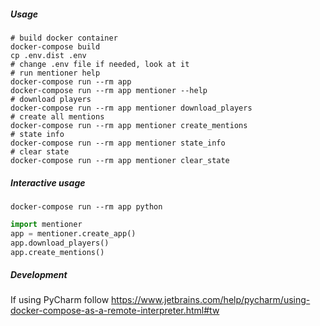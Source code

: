 ##### Usage

```shell script
# build docker container
docker-compose build
cp .env.dist .env
# change .env file if needed, look at it
# run mentioner help
docker-compose run --rm app
docker-compose run --rm app mentioner --help
# download players
docker-compose run --rm app mentioner download_players
# create all mentions
docker-compose run --rm app mentioner create_mentions
# state info
docker-compose run --rm app mentioner state_info
# clear state
docker-compose run --rm app mentioner clear_state
```

##### Interactive usage
```shell script
docker-compose run --rm app python
```

```python
import mentioner
app = mentioner.create_app()
app.download_players()
app.create_mentions()
```


##### Development

If using PyCharm follow https://www.jetbrains.com/help/pycharm/using-docker-compose-as-a-remote-interpreter.html#tw

